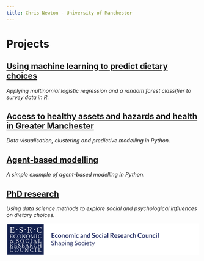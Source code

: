 ```yaml
---
title: Chris Newton - University of Manchester
---
```


# **Projects**

## [Using machine learning to predict dietary choices](https://chrisdnewton.github.io/RandomForest)

  *Applying multinomial logistic regression and a random forest classifier to survey data in R.*


## [Access to healthy assets and hazards and health in Greater Manchester](https://github.com/ChrisDNewton/GreaterManchesterHealth/blob/master/Analysis%20of%20Indices%20of%20Multiple%20Deprivation%20and%20'Access%20to%20Healthy%20Assets%20and%20Hazards'%20Data%20in%20Greater%20Manchester%20(for%20GitHub).ipynb)

  *Data visualisation, clustering and predictive modelling in Python.*

## [Agent-based modelling](https://chrisdnewton.github.io/AgentBasedModelling)

  *A simple example of agent-based modelling in Python.*




## [PhD research](https://chrisdnewton.github.io/Research)

  *Using data science methods to explore social and psychological influences on dietary choices.*



![ESRC logo](https://raw.githubusercontent.com/ChrisDNewton/ChrisDNewton.github.io/master/logo.png)
